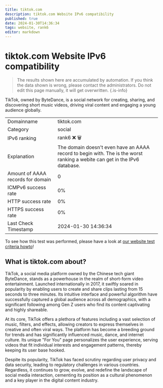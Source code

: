 ```yaml
---
title: tiktok.com
description: tiktok.com Website IPv6 compatibility
published: true
date: 2024-01-30T14:36:34
tags: website, rank6
editor: markdown
---
```


# tiktok.com Website IPv6 compatibility

> The results shown here are accumulated by automation. If you think the data shown is wrong, please contact the administrators. 
> Do not edit this page manually, it will get overwritten.
{.is-info}

TikTok, owned by ByteDance, is a social network for creating, sharing, and discovering short music videos, driving viral content and engaging a young audience globally.


|   |   |
| - | - |
| Domainname | tiktok.com
| Category | social |
| IPv6 ranking | rank6 :x: :wastebasket: |
| Explanation | The domain doesn't even have an AAAA record to begin with. The is the worst ranking a webite can get in the IPv6 database. |
| Amount of AAAA records for domain | 0 |
| ICMPv6 success rate | 0%|
| HTTP success rate | 0% |
| HTTPS success rate | 0% |
| Last Check Timestamp | 2024-01-30 14:36:34 |

To see how this test was performed, please have a look at [our website test criteria howto](/howto/testcriteria/website)!


## What is tiktok.com about?
TikTok, a social media platform owned by the Chinese tech giant ByteDance, stands as a powerhouse in the realm of short-form video entertainment. Launched internationally in 2017, it swiftly soared in popularity by enabling users to create and share clips lasting from 15 seconds to three minutes. Its intuitive interface and powerful algorithm have successfully captured a global audience across all demographics, with a significant following among Gen Z users who find its content captivating and highly shareable.

At its core, TikTok offers a plethora of features including a vast selection of music, filters, and effects, allowing creators to express themselves in creative and often viral ways. The platform has become a breeding ground for trends and has significantly influenced music, dance, and internet culture. Its unique "For You" page personalizes the user experience, serving videos that fit individual interests and engagement patterns, thereby keeping its user base hooked.

Despite its popularity, TikTok has faced scrutiny regarding user privacy and data security, leading to regulatory challenges in various countries. Regardless, it continues to grow, evolve, and redefine the landscape of social media interaction, cementing its position as a cultural phenomenon and a key player in the digital content industry.


